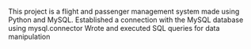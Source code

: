 This project is a flight and passenger management system made using Python and MySQL. 
Established a connection with the MySQL database using mysql.connector 
Wrote and executed SQL queries for data manipulation
